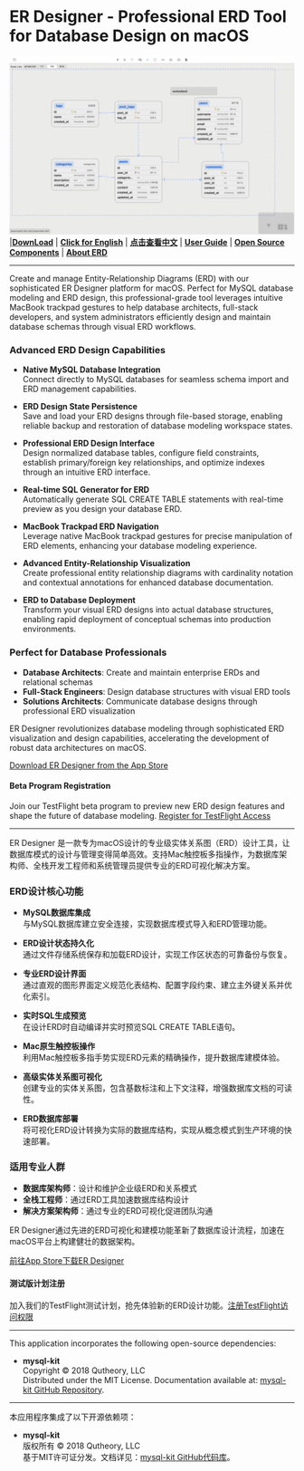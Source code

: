 # ER Designer - Professional ERD Tool for Database Design on macOS

![ER Designer - ERD (Entity-Relationship Diagram) Design Tool](./images/er.png)  
|[**DownLoad**](https://apps.apple.com/app/er-designer/id6670524297?mt=12) | [**Click for English**](#English-Version) | [**点击查看中文**](#中文介绍) | [**User Guide**](https://github.com/chainray01/er-designer-support/wiki/) | [**Open Source Components**](#开源组件--open-source-components) | [**About ERD**](https://www.databasestar.com/entity-relationship-diagram)

---

<a name="English-Version"></a>

Create and manage Entity-Relationship Diagrams (ERD) with our sophisticated ER Designer platform for macOS. Perfect for MySQL database modeling and ERD design, this professional-grade tool leverages intuitive MacBook trackpad gestures to help database architects, full-stack developers, and system administrators efficiently design and maintain database schemas through visual ERD workflows.

### Advanced ERD Design Capabilities

- **Native MySQL Database Integration**  
  Connect directly to MySQL databases for seamless schema import and ERD management capabilities.

- **ERD Design State Persistence**  
  Save and load your ERD designs through file-based storage, enabling reliable backup and restoration of database modeling workspace states.

- **Professional ERD Design Interface**  
  Design normalized database tables, configure field constraints, establish primary/foreign key relationships, and optimize indexes through an intuitive ERD interface.

- **Real-time SQL Generator for ERD**  
  Automatically generate SQL CREATE TABLE statements with real-time preview as you design your database ERD.

- **MacBook Trackpad ERD Navigation**  
  Leverage native MacBook trackpad gestures for precise manipulation of ERD elements, enhancing your database modeling experience.

- **Advanced Entity-Relationship Visualization**  
  Create professional entity relationship diagrams with cardinality notation and contextual annotations for enhanced database documentation.

- **ERD to Database Deployment**  
  Transform your visual ERD designs into actual database structures, enabling rapid deployment of conceptual schemas into production environments.

### Perfect for Database Professionals

- **Database Architects**: Create and maintain enterprise ERDs and relational schemas
- **Full-Stack Engineers**: Design database structures with visual ERD tools
- **Solutions Architects**: Communicate database designs through professional ERD visualization

ER Designer revolutionizes database modeling through sophisticated ERD visualization and design capabilities, accelerating the development of robust data architectures on macOS.

[Download ER Designer from the App Store](https://apps.apple.com/app/er-designer/id6670524297?mt=12)

#### Beta Program Registration
Join our TestFlight beta program to preview new ERD design features and shape the future of database modeling. [Register for TestFlight Access](https://testflight.apple.com/join/4YJDYPwn)

---

<a name="中文介绍"></a>

ER Designer 是一款专为macOS设计的专业级实体关系图（ERD）设计工具，让数据库模式的设计与管理变得简单高效。支持Mac触控板多指操作，为数据库架构师、全栈开发工程师和系统管理员提供专业的ERD可视化解决方案。

### ERD设计核心功能

- **MySQL数据库集成**  
  与MySQL数据库建立安全连接，实现数据库模式导入和ERD管理功能。

- **ERD设计状态持久化**  
  通过文件存储系统保存和加载ERD设计，实现工作区状态的可靠备份与恢复。

- **专业ERD设计界面**  
  通过直观的图形界面定义规范化表结构、配置字段约束、建立主外键关系并优化索引。

- **实时SQL生成预览**  
  在设计ERD时自动编译并实时预览SQL CREATE TABLE语句。

- **Mac原生触控板操作**  
  利用Mac触控板多指手势实现ERD元素的精确操作，提升数据库建模体验。

- **高级实体关系图可视化**  
  创建专业的实体关系图，包含基数标注和上下文注释，增强数据库文档的可读性。

- **ERD数据库部署**  
  将可视化ERD设计转换为实际的数据库结构，实现从概念模式到生产环境的快速部署。

### 适用专业人群

- **数据库架构师**：设计和维护企业级ERD和关系模式
- **全栈工程师**：通过ERD工具加速数据库结构设计
- **解决方案架构师**：通过专业的ERD可视化促进团队沟通

ER Designer通过先进的ERD可视化和建模功能革新了数据库设计流程，加速在macOS平台上构建健壮的数据架构。

[前往App Store下载ER Designer](https://apps.apple.com/app/er-designer/id6670524297?mt=12)

#### 测试版计划注册
加入我们的TestFlight测试计划，抢先体验新的ERD设计功能。[注册TestFlight访问权限](https://testflight.apple.com/join/4YJDYPwn)

---

<a name="开源组件--open-source-components"></a>

This application incorporates the following open-source dependencies:  
- **mysql-kit**  
  Copyright © 2018 Qutheory, LLC  
  Distributed under the MIT License. Documentation available at: [mysql-kit GitHub Repository](https://github.com/vapor/mysql-kit?tab=MIT-1-ov-file).

---

本应用程序集成了以下开源依赖项：  
- **mysql-kit**  
  版权所有 © 2018 Qutheory, LLC  
  基于MIT许可证分发。文档详见：[mysql-kit GitHub代码库](https://github.com/vapor/mysql-kit?tab=MIT-1-ov-file)。